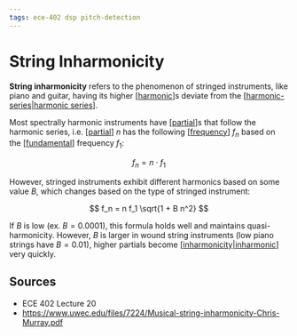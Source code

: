 ```yaml
---
tags: ece-402 dsp pitch-detection
---
```


# String Inharmonicity

**String inharmonicity** refers to the phenomenon of stringed instruments, like piano and guitar, having its higher [[harmonic]]s deviate from the [[harmonic-series|harmonic series]].

Most spectrally harmonic instruments have [[partial]]s that follow the harmonic series, i.e. [[partial]] $n$ has the following [[frequency]] $f_n$ based on the [[fundamental]] frequency $f_1$:

$$
f_n = n \cdot f_1
$$

However, stringed instruments exhibit different harmonics based on some value $B$, which changes based on the type of stringed instrument:

$$
f_n = n f_1 \sqrt{1 + B n^2}
$$

If $B$ is low (ex. $B=0.0001$), this formula holds well and maintains quasi-harmonicity. However, $B$ is larger in wound string instruments (low piano strings have $B=0.01$), higher partials become [[inharmonicity|inharmonic]] very quickly.

## Sources

- ECE 402 Lecture 20
- <https://www.uwec.edu/files/7224/Musical-string-inharmonicity-Chris-Murray.pdf>

[//begin]: # "Autogenerated link references for markdown compatibility"
[harmonic]: harmonic "Harmonic"
[harmonic-series|harmonic series]: harmonic-series "Harmonic Series"
[partial]: partial "Partial"
[frequency]: frequency "Frequency"
[fundamental]: fundamental "Fundamental"
[inharmonicity|inharmonic]: inharmonicity "Inharmonicity"
[//end]: # "Autogenerated link references"
